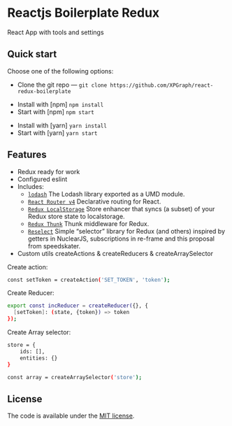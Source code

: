 # Reactjs Boilerplate Redux

React App with tools and settings

## Quick start

Choose one of the following options:

- Clone the git repo — `git clone https://github.com/XPGraph/react-redux-boilerplate`

* Install with [npm] `npm install`
* Start with [npm] `npm start`

- Install with [yarn] `yarn install`
- Start with [yarn] `yarn start`

## Features

- Redux ready for work
- Configured eslint
- Includes:
  - [`lodash`](https://lodash.com)
    The Lodash library exported as a UMD module.
  - [`React Router v4`](https://github.com/ReactTraining/react-router/tree/master/packages/react-router) Declarative routing for React.
  - [`Redux LocalStorage`](https://github.com/elgerlambert/redux-localstorage)
    Store enhancer that syncs (a subset) of your Redux store state to localstorage.
  - [`Redux Thunk`](https://github.com/reduxjs/redux-thunk)
    Thunk middleware for Redux.
  - [`Reselect`](https://github.com/reduxjs/reselect) Simple “selector” library for Redux (and others) inspired by getters in NuclearJS, subscriptions in re-frame and this proposal from speedskater.
- Custom utils createActions & createReducers & createArraySelector

Create action:

```sh
const setToken = createAction('SET_TOKEN', 'token');
```

Create Reducer:

```sh
export const incReducer = createReducer({}, {
  [setToken]: (state, {token}) => token
});
```

Create Array selector:

```sh
store = {
    ids: [],
    entities: {}
}

const array = createArraySelector('store');
```

## License

The code is available under the [MIT license](LICENSE).

